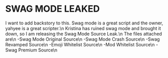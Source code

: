 # SWAG MODE LEAKED
I want to add backstory to this. Swag mode is a great script and the owner, yahyee is a great scripter.\n
Kristina has ruined swag mode and brought it down, so I am releasing the Swag Mode Source Leak.\n
The files attached are\n
-Swag Mode Original Source\n
-Swag Mode Crash Source\n
-Swag Revamped Source\n
-Emoji Whitelist Source\n
-Mod Whitelist Source\n
-Swag Premium Source\n
